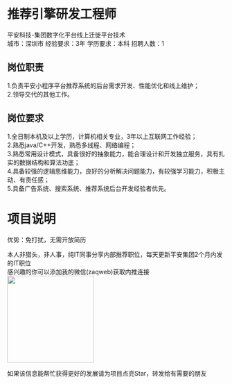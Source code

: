 # 推荐引擎研发工程师
平安科技-集团数字化平台线上迁徙平台技术  
城市：深圳市 经验要求：3年 学历要求：本科  招聘人数：1

## 岗位职责
1.负责平安小程序平台推荐系统的后台需求开发、性能优化和线上维护；   
2.领导交代的其他工作。

## 岗位要求
1.全日制本机及以上学历，计算机相关专业，3年以上互联网工作经验；   
2.熟悉java/C++开发，熟悉多线程、网络编程；   
3.熟悉常用设计模式，具备很好的抽象能力，能合理设计和开发独立服务，具有扎实的数据结构和算法功底；   
4.具备较强的逻辑思维能力，良好的分析解决问题能力，有较强学习能力，积极主动、有责任感；   
5.具备广告系统、搜索系统、推荐系统后台开发经验者优先。

# 项目说明

优势：免打扰，无需开放简历

本人非猎头，非人事，纯IT同事分享内部推荐职位，每天更新平安集团2个月内发的IT职位  
感兴趣的你可以添加我的微信(zaqweb)获取内推连接  
<img src="https://github.com/zaqweb/PA-IT-JOBS/blob/master/WechatICode.jpeg"  height="200" width="200">

如果该信息能帮忙获得更好的发展请为项目点亮Star，转发给有需要的朋友





